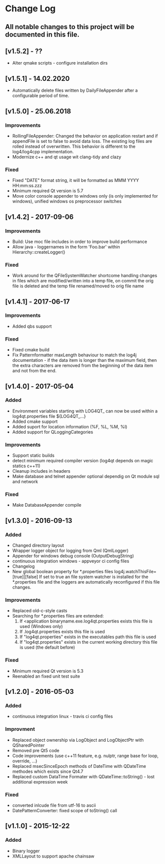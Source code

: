 # Change Log

All notable changes to this project will be documented in this file.
----
## [v1.5.2] - ??
- Alter qmake scripts - configure installation dirs
## [v1.5.1] - 14.02.2020
- Automatically delete files written by DailyFileAppender after a configurable period of time.

## [v1.5.0] - 25.06.2018
### Improvements
- RollingFileAppender: Changed the behavior on application restart and if
                       appendFile is set to false to avoid data loss. The
                       existing log files are rolled instead of overwritten.
                       This behavior is different to the log4/log4cpp implementation.
- Modernize c++ and qt usage wit clang-tidy and clazy

### Fixed
- Fixed "DATE" format string, it will be formatted as MMM YYYY HH:mm:ss.zzz
- Minimum required Qt version is 5.7
- Move color console appender to windows only (is only implemented for windows),
  unified windows os preprocessor switches

## [v1.4.2] - 2017-09-06
### Improvements
- Build: Use moc file includes in order to improve build performance
- Allow java - loggernames in the form 'Foo.bar' within Hierarchy::createLogger()

### Fixed
- Work around for the QFileSystemWatcher shortcome handling changes in files which
  are modified/written into a temp file, on commit the orig file is deleted and
  the temp file renamed/moved to orig file name


## [v1.4.1] - 2017-06-17
### Improvements
- Added qbs support

### Fixed
- Fixed cmake build
- Fix Patternformatter maxLength behaviour to match the log4j documentation -
  if the data item is longer than the maximum field, then the extra characters are removed from the beginning
  of the data item and not from the end.

## [v1.4.0] - 2017-05-04

### Added
- Environment variables starting with LOG4QT_ can now be used within a log4qt.properties file ${LOG4QT_...}
- Added cmake support
- Added suport for location information (%F, %L, %M, %l)
- Added support for QLoggingCategories

### Improvements
- Support static builds
- detect minimum required compiler version (log4qt depends on magic statics c++11)
- Cleanup includes in headers
- Make database and telnet appender optional dependig on Qt module sql and network

### Fixed
- Make DatabaseAppender compile

## [v1.3.0] - 2016-09-13

### Added
- Changed directory layout
- Wrapper logger object for logging from Qml (QmlLogger)
- Appender for windows debug console (OutputDebugString)
- continuous integration windows - appveyor ci config files
- Changelog
- New global boolean property for *.properties files
    log4j.watchThisFile=[true]|[false]
    If set to true an file system watcher is installed for the *.properties file
    and the loggers are automatically reconfigured if this file changes.

### Improvements
- Replaced old-c-style casts
- Searching for *.properties files are extended:
  1. If <application binaryname.exe.log4qt.properties exists this file is used (Windows only)
  2. If <application binaryname>.log4qt.properties exists this file is used
  3. If "log4qt.properties" exists in the executables path this file is used
  4. If "log4qt.properties" exists in the current working directory this file is used (the default before)

### Fixed
- Minimum required Qt version is 5.3
- Reenabled an fixed unit test suite

## [v1.2.0] - 2016-05-03

### Added
- continuous integration linux - travis ci config files

### Improvment
- Replaced object ownership via LogObject and LogObjectPtr with QSharedPointer
- Removed pre Qt5 code
- Code improvements (use c++11 feature, e.g. nulptr, range base for loop, override, ...)
- Replaced msecSinceEpoch methods of DateTime with QDateTime methodes which exists since Qt4.7
- Replaced custom DataTime Formater with QDateTime::toString() - lost additional expression week

### Fixed
- converted inlcude file from utf-16 to ascii
- DatePatternConverter: fixed scope of toString() call

## [v1.1.0] - 2015-12-22

### Added
- Binary logger
- XMLLayout to support apache chainsaw
